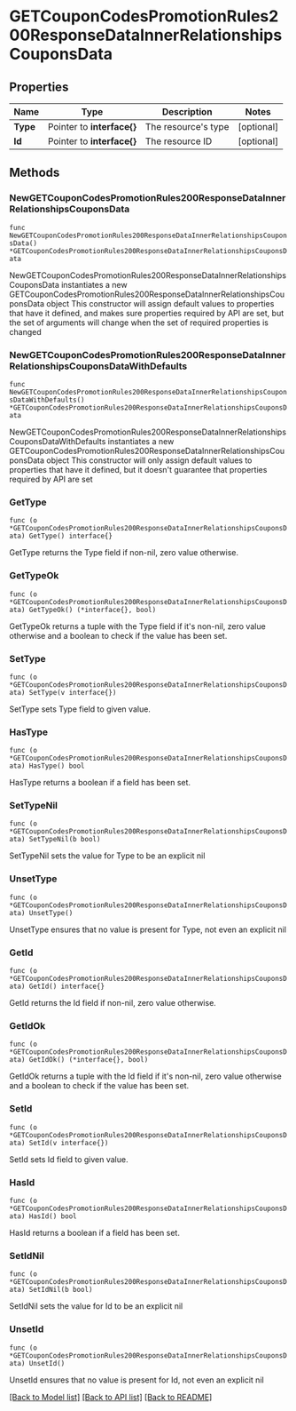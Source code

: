 # GETCouponCodesPromotionRules200ResponseDataInnerRelationshipsCouponsData

## Properties

Name | Type | Description | Notes
------------ | ------------- | ------------- | -------------
**Type** | Pointer to **interface{}** | The resource&#39;s type | [optional] 
**Id** | Pointer to **interface{}** | The resource ID | [optional] 

## Methods

### NewGETCouponCodesPromotionRules200ResponseDataInnerRelationshipsCouponsData

`func NewGETCouponCodesPromotionRules200ResponseDataInnerRelationshipsCouponsData() *GETCouponCodesPromotionRules200ResponseDataInnerRelationshipsCouponsData`

NewGETCouponCodesPromotionRules200ResponseDataInnerRelationshipsCouponsData instantiates a new GETCouponCodesPromotionRules200ResponseDataInnerRelationshipsCouponsData object
This constructor will assign default values to properties that have it defined,
and makes sure properties required by API are set, but the set of arguments
will change when the set of required properties is changed

### NewGETCouponCodesPromotionRules200ResponseDataInnerRelationshipsCouponsDataWithDefaults

`func NewGETCouponCodesPromotionRules200ResponseDataInnerRelationshipsCouponsDataWithDefaults() *GETCouponCodesPromotionRules200ResponseDataInnerRelationshipsCouponsData`

NewGETCouponCodesPromotionRules200ResponseDataInnerRelationshipsCouponsDataWithDefaults instantiates a new GETCouponCodesPromotionRules200ResponseDataInnerRelationshipsCouponsData object
This constructor will only assign default values to properties that have it defined,
but it doesn't guarantee that properties required by API are set

### GetType

`func (o *GETCouponCodesPromotionRules200ResponseDataInnerRelationshipsCouponsData) GetType() interface{}`

GetType returns the Type field if non-nil, zero value otherwise.

### GetTypeOk

`func (o *GETCouponCodesPromotionRules200ResponseDataInnerRelationshipsCouponsData) GetTypeOk() (*interface{}, bool)`

GetTypeOk returns a tuple with the Type field if it's non-nil, zero value otherwise
and a boolean to check if the value has been set.

### SetType

`func (o *GETCouponCodesPromotionRules200ResponseDataInnerRelationshipsCouponsData) SetType(v interface{})`

SetType sets Type field to given value.

### HasType

`func (o *GETCouponCodesPromotionRules200ResponseDataInnerRelationshipsCouponsData) HasType() bool`

HasType returns a boolean if a field has been set.

### SetTypeNil

`func (o *GETCouponCodesPromotionRules200ResponseDataInnerRelationshipsCouponsData) SetTypeNil(b bool)`

 SetTypeNil sets the value for Type to be an explicit nil

### UnsetType
`func (o *GETCouponCodesPromotionRules200ResponseDataInnerRelationshipsCouponsData) UnsetType()`

UnsetType ensures that no value is present for Type, not even an explicit nil
### GetId

`func (o *GETCouponCodesPromotionRules200ResponseDataInnerRelationshipsCouponsData) GetId() interface{}`

GetId returns the Id field if non-nil, zero value otherwise.

### GetIdOk

`func (o *GETCouponCodesPromotionRules200ResponseDataInnerRelationshipsCouponsData) GetIdOk() (*interface{}, bool)`

GetIdOk returns a tuple with the Id field if it's non-nil, zero value otherwise
and a boolean to check if the value has been set.

### SetId

`func (o *GETCouponCodesPromotionRules200ResponseDataInnerRelationshipsCouponsData) SetId(v interface{})`

SetId sets Id field to given value.

### HasId

`func (o *GETCouponCodesPromotionRules200ResponseDataInnerRelationshipsCouponsData) HasId() bool`

HasId returns a boolean if a field has been set.

### SetIdNil

`func (o *GETCouponCodesPromotionRules200ResponseDataInnerRelationshipsCouponsData) SetIdNil(b bool)`

 SetIdNil sets the value for Id to be an explicit nil

### UnsetId
`func (o *GETCouponCodesPromotionRules200ResponseDataInnerRelationshipsCouponsData) UnsetId()`

UnsetId ensures that no value is present for Id, not even an explicit nil

[[Back to Model list]](../README.md#documentation-for-models) [[Back to API list]](../README.md#documentation-for-api-endpoints) [[Back to README]](../README.md)


